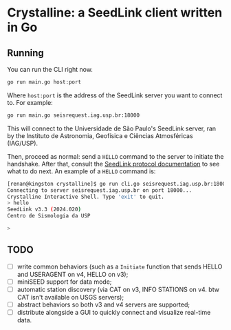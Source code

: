 # Crystalline: a SeedLink client written in Go

## Running
You can run the CLI right now.
```bash
go run main.go host:port
```
Where `host:port` is the address of the SeedLink server you want to connect to. For example:
```bash
go run main.go seisrequest.iag.usp.br:18000
```
This will connect to the Universidade de São Paulo's SeedLink server, ran by the Instituto de Astronomia, Geofísica e Ciências Atmosféricas (IAG/USP).

Then, proceed as normal: send a `HELLO` command to the server to initiate the handshake. After that, consult the [SeedLink protocol documentation](https://docs.fdsn.org/projects/seedlink/en/latest/protocol.html) to see what to do next.
An example of a `HELLO` command is:
```bash
[renan@kingston crystalline]$ go run cli.go seisrequest.iag.usp.br:18000
Connecting to server seisrequest.iag.usp.br on port 18000...
Crystalline Interactive Shell. Type 'exit' to quit.
> hello
SeedLink v3.3 (2024.020)
Centro de Sismologia da USP

>
```

## TODO
- [ ] write common behaviors (such as a `Initiate` function that sends HELLO and USERAGENT on v4, HELLO on v3);
- [ ] miniSEED support for data mode;
- [ ] automatic station discovery (via CAT on v3, INFO STATIONS on v4. btw CAT isn't available on USGS servers);
- [ ] abstract behaviors so both v3 and v4 servers are supported;
- [ ] distribute alongside a GUI to quickly connect and visualize real-time data.
